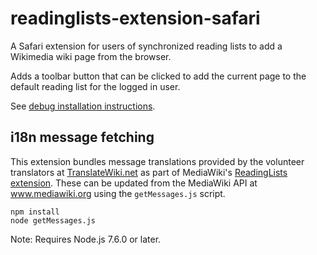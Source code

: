 # readinglists-extension-safari
A Safari extension for users of synchronized reading lists to add a Wikimedia wiki page from the browser.

Adds a toolbar button that can be clicked to add the current page to the default reading list for the logged in user.

See [debug installation instructions](https://developer.apple.com/library/content/documentation/Tools/Conceptual/SafariExtensionGuide/UsingExtensionBuilder/UsingExtensionBuilder.html).

## i18n message fetching
This extension bundles message translations provided by the volunteer translators at [TranslateWiki.net](https://translatewiki.net) as part of MediaWiki's [ReadingLists extension](https://www.mediawiki.org/wiki/Extension:ReadingLists).  These can be updated from the MediaWiki API at www.mediawiki.org using the `getMessages.js` script.

```
npm install
node getMessages.js
```

Note: Requires Node.js 7.6.0 or later.
